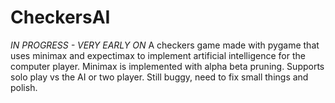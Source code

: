 # CheckersAI
*IN PROGRESS - VERY EARLY ON*
A checkers game made with pygame that uses minimax and expectimax to implement artificial intelligence for the computer player. Minimax is implemented with alpha beta pruning.
Supports solo play vs the AI or two player. Still buggy, need to fix small things and polish. 
